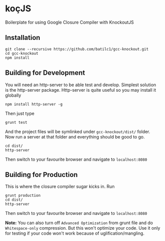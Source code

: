 # koçJS
Boilerplate for using Google Closure Compiler with KnockoutJS

## Installation

    git clone --recursive https://github.com/batilc1/gcc-knockout.git
    cd gcc-knockout
    npm install

## Building for Development

You will need an http-server to be able test and develop. Simplest solution is the http-server package. Http-server is quite useful so you may install it globally

    npm install http-server -g

Then just type
    
    grunt test

And the project files will be symlinked under `gcc-knockout/dist/` folder. Now run a server at that folder and everything should be good to go. 

    cd dist/
    http-server

Then switch to your favourite browser and navigate to `localhost:8080`

## Building for Production

This is where the closure compiler sugar kicks in. Run

    grunt production
    cd dist/
    http-server

Then switch to your favourite browser and navigate to `localhost:8080`

**Note:** You can also turn off `Advanced Optimization` from grunt file and do `Whitespace-only` compression. But this won't optimize your code. Use it only for testing if your code won't work because of uglification/mangling.
